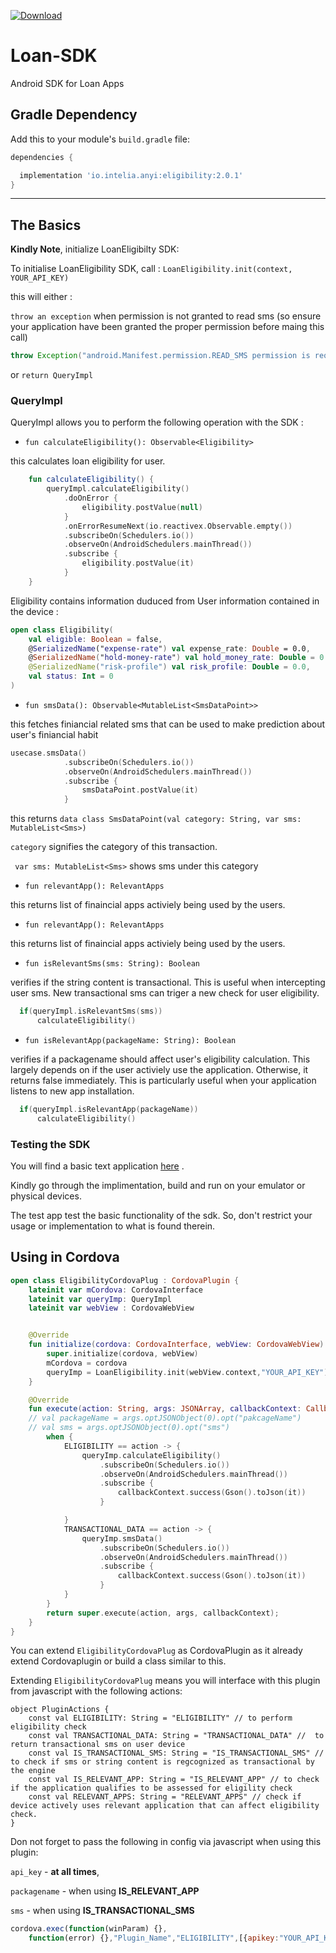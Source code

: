 [ ![Download](https://api.bintray.com/packages/kingsmentor/maven/eligibility/images/download.svg) ](https://bintray.com/kingsmentor/maven/eligibility/_latestVersion)

# Loan-SDK
Android SDK for Loan Apps

## Gradle Dependency

Add this to your module's `build.gradle` file:

```gradle
dependencies {

  implementation 'io.intelia.anyi:eligibility:2.0.1'
}
```

---

## The Basics

**Kindly Note**, initialize LoanEligibilty SDK:

To initialise LoanEligibility SDK, call : `LoanEligibility.init(context, YOUR_API_KEY)`

this will either : 

`throw an exception` when permission is not granted to read sms (so ensure your application have been granted the proper permission before maing this call)

```java
throw Exception("android.Manifest.permission.READ_SMS permission is required")
```

or  `return QueryImpl`

### QueryImpl

QueryImpl allows you to perform the following operation with the SDK :


* `fun calculateEligibility(): Observable<Eligibility>`

this calculates loan eligibility for user. 

```kotlin
    fun calculateEligibility() {
        queryImpl.calculateEligibility()
            .doOnError {
                eligibility.postValue(null)
            }
            .onErrorResumeNext(io.reactivex.Observable.empty())
            .subscribeOn(Schedulers.io())
            .observeOn(AndroidSchedulers.mainThread())
            .subscribe {
                eligibility.postValue(it)
            }
    }
```

Eligibility contains information duduced from User information contained in the device :

```kotlin
open class Eligibility(
    val eligible: Boolean = false,
    @SerializedName("expense-rate") val expense_rate: Double = 0.0,
    @SerializedName("hold-money-rate") val hold_money_rate: Double = 0.0,
    @SerializedName("risk-profile") val risk_profile: Double = 0.0,
    val status: Int = 0
)
```

* `fun smsData(): Observable<MutableList<SmsDataPoint>>`

this fetches finiancial related sms that can be used to make prediction about user's finiancial habit

```kotlin
usecase.smsData()
            .subscribeOn(Schedulers.io())
            .observeOn(AndroidSchedulers.mainThread())
            .subscribe {
                smsDataPoint.postValue(it)
            }
```
this returns `data class SmsDataPoint(val category: String, var sms: MutableList<Sms>)`

`category` signifies the category of this transaction.

` var sms: MutableList<Sms>` shows sms under this category

* `fun relevantApp(): RelevantApps`

this returns list of finaincial apps activiely being used by the users. 


* `fun relevantApp(): RelevantApps`

this returns list of finaincial apps activiely being used by the users. 

* `fun isRelevantSms(sms: String): Boolean`

verifies if the string content is transactional. This is useful when intercepting user sms. New transactional sms can triger a new check for user eligibility. 

```kotlin 
  if(queryImpl.isRelevantSms(sms))
      calculateEligibility()
 ```

* `fun isRelevantApp(packageName: String): Boolean`

verifies if a packagename should affect user's eligibility calculation. This largely depends on if the user activiely use the application. 
Otherwise, it returns false immediately. This is particularly useful when your application listens to new app installation. 

```kotlin 
  if(queryImpl.isRelevantApp(packageName))
      calculateEligibility()
 ```
 
### Testing the SDK

You will find a basic text application [here](https://github.com/intelia/Loan-SDK/tree/master/app) .

Kindly go through the implimentation, build and run on your emulator or physical devices.

The test app test the basic functionality of the sdk. So, don't restrict your usage or implementation to what is found therein. 

## Using in Cordova 

```kotlin
open class EligibilityCordovaPlug : CordovaPlugin {
    lateinit var mCordova: CordovaInterface
    lateinit var queryImp: QueryImpl
    lateinit var webView : CordovaWebView


    @Override
    fun initialize(cordova: CordovaInterface, webView: CordovaWebView) {
        super.initialize(cordova, webView)
        mCordova = cordova
        queryImp = LoanEligibility.init(webView.context,"YOUR_API_KEY")
    }

    @Override
    fun execute(action: String, args: JSONArray, callbackContext: CallbackContext): Boolean {
    // val packageName = args.optJSONObject(0).opt("pakcageName")
    // val sms = args.optJSONObject(0).opt("sms")
        when {
            ELIGIBILITY == action -> {
                queryImp.calculateEligibility()
                    .subscribeOn(Schedulers.io())
                    .observeOn(AndroidSchedulers.mainThread())
                    .subscribe {
                        callbackContext.success(Gson().toJson(it))
                    }

            }
            TRANSACTIONAL_DATA == action -> {
                queryImp.smsData()
                    .subscribeOn(Schedulers.io())
                    .observeOn(AndroidSchedulers.mainThread())
                    .subscribe {
                        callbackContext.success(Gson().toJson(it))
                    }
            }
        }
        return super.execute(action, args, callbackContext);
    }
}
```

You can extend `EligibilityCordovaPlug` as CordovaPlugin as it already extend Cordovaplugin or build a class similar to this.

Extending `EligibilityCordovaPlug` means you will interface with this plugin from javascript with the following actions:

```
object PluginActions {
    const val ELIGIBILITY: String = "ELIGIBILITY" // to perform eligibility check
    const val TRANSACTIONAL_DATA: String = "TRANSACTIONAL_DATA" //  to return transactional sms on user device
    const val IS_TRANSACTIONAL_SMS: String = "IS_TRANSACTIONAL_SMS" // to check if sms or string content is regcognized as transactional by the engine
    const val IS_RELEVANT_APP: String = "IS_RELEVANT_APP" // to check if the application qualifies to be assessed for eligility check
    const val RELEVANT_APPS: String = "RELEVANT_APPS" // check if device actively uses relevant application that can affect eligibility check.
}
```

Don not forget to pass the following in config via javascript when using this plugin:

`api_key` - **at all times**, 

`packagename` - when using **IS_RELEVANT_APP**

`sms` - when using **IS_TRANSACTIONAL_SMS**

```javascript
cordova.exec(function(winParam) {},
    function(error) {},"Plugin_Name","ELIGIBILITY",[{apikey:"YOUR_API_KEY_HERE","sms": "CONTENT_HERE", "packagename": "PACKAGENAME_HERE"}]);
```
